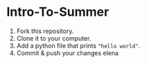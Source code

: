 # Intro-To-Summer
 1. Fork this repository.
 2. Clone it to your computer.
 3. Add a python file that prints `"hello world"`.
 4. Commit & push your changes
 elena 
